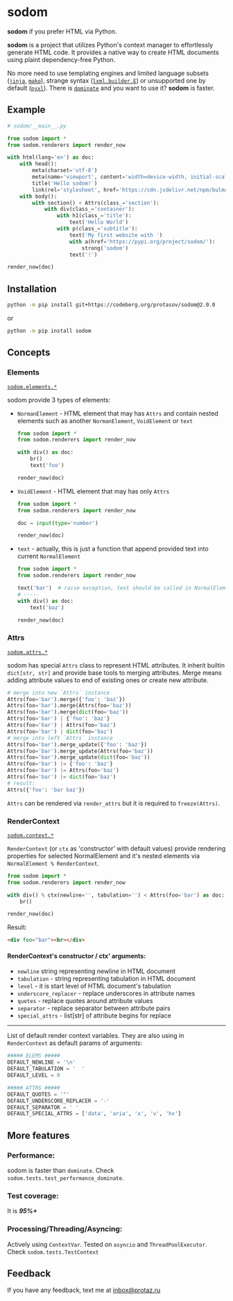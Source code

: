 # sodom
__sodom__ if you prefer HTML via Python.

__sodom__ is a project that utilizes Python's context manager to effortlessly generate HTML code. It provides a native way to create HTML documents using plaint dependency-free Python.

No more need to use templating engines and limited language subsets ([`jinja`](https://jinja.palletsprojects.com), [`mako`](https://www.makotemplates.org/)), strange syntax ([`lxml.builder.E`](https://lxml.de/tutorial.html#the-e-factory)) or unsupported one by default ([`pyxl`](https://github.com/pyxl4/pyxl4)). There is [`dominate`]() and you want to use it? __sodom__ is faster.

## Example
```python
# sodom/__main__.py

from sodom import *
from sodom.renderers import render_now

with html(lang='en') as doc:
    with head():
        meta(charset='utf-8')
        meta(name='viewport', content='width=device-width, initial-scale=1, shrink-to-fit=no')
        title('Hello sodom!')
        link(rel='stylesheet', href='https://cdn.jsdelivr.net/npm/bulma@0.9.4/css/bulma.min.css')
    with body():
        with section() < Attrs(class_='section'):
            with div(class_='container'):
                with h1(class_='title'):
                    text('Hello World')
                with p(class_='subtitle'):
                    text('My first website with ')
                    with a(href='https://pypi.org/project/sodom/'):
                        strong('sodom')
                    text('!')

render_now(doc)
```


## Installation
```bash
python -m pip install git+https://codeberg.org/protasov/sodom@2.0.0
```
or
```bash
python -m pip install sodom
```

## Concepts
### Elements
[`sodom.elements.*`](sodom/elements.py)

sodom provide 3 types of elements:
- `NormanElement` - HTML element that may has `Attrs` and contain nested elements such as another `NormanElement`, `VoidElement` or `text`
    ```python
    from sodom import *
    from sodom.renderers import render_now

    with div() as doc:
        br()
        text('foo')

    render_now(doc)
    ```

- `VoidElement` - HTML element that may has only `Attrs`
    ```python
    from sodom import *
    from sodom.renderers import render_now

    doc = input(type='number')

    render_now(doc)
    ```
- `text` - actually, this is just a function that append provided text into current `NormalElement`
    ```python
    from sodom import *
    from sodom.renderers import render_now

    text('bar')  # raise exception, text should be called in NormalElement context
    # -----
    with div() as doc:
        text('baz')

    render_now(doc)
    ```

### Attrs
[`sodom.attrs.*`](sodom/attrs.py)

sodom has special `Attrs` class to represent HTML attributes. It inherit builtin `dict[str, str]` and provide base tools to merging attributes. Merge means adding attribute values to end of existing ones or create new attribute.
```python
# merge into new `Attrs` instance
Attrs(foo='bar').merge({'foo': 'baz'})
Attrs(foo='bar').merge(Attrs(foo='baz'))
Attrs(foo='bar').merge(dict(foo='baz'))
Attrs(foo='bar') | {'foo': 'baz'}
Attrs(foo='bar') | Attrs(foo='baz')
Attrs(foo='bar') | dict(foo='baz')
# merge into left `Attrs` instance
Attrs(foo='bar').merge_update({'foo': 'baz'})
Attrs(foo='bar').merge_update(Attrs(foo='baz'))
Attrs(foo='bar').merge_update(dict(foo='baz'))
Attrs(foo='bar') |= {'foo': 'baz'}
Attrs(foo='bar') |= Attrs(foo='baz')
Attrs(foo='bar') |= dict(foo='baz')
# result:
Attrs({'foo': 'bar baz'})
```



`Attrs` can be rendered via `render_attrs` but it is required to `freeze(Attrs)`.
### RenderContext
[`sodom.context.*`](sodom/context.py)

`RenderContext` (or `ctx` as 'constructor' with default values) provide rendering properties for selected NormalElement and it's nested elements via `NormalElement % RenderContext`.
```python
from sodom import *
from sodom.renderers import render_now

with div() % ctx(newline='', tabulation='') < Attrs(foo='bar') as doc:
    br()

render_now(doc)
```
Result:
```html
<div foo="bar"><br></div>
```

#### RenderContext's constructor / ctx' arguments:
- `newline` string representing newline in HTML document
- `tabulation` - string representing tabulation in HTML document
- `level` - it is start level of HTML document's tabulation
- `underscore_replacer` - replace underscores in attribute names
- `quotes` - replace quotes around attribute values
- `separator` - replace separator between attribute pairs
- `special_attrs` - list[str] of attribute begins for replace

---
List of default render context variables. They are also using in `RenderContext` as default params of arguments:

```python
##### ELEMS #####
DEFAULT_NEWLINE = '\n'
DEFAULT_TABULATION = '  '
DEFAULT_LEVEL = 0

##### ATTRS #####
DEFAULT_QUOTES = '"'
DEFAULT_UNDERSCORE_REPLACER = '-'
DEFAULT_SEPARATOR = ' '
DEFAULT_SPECIAL_ATTRS = ['data', 'aria', 'x', 'v', 'hx']
```
## More features

### Performance:
sodom is faster than `dominate`. Check `sodom.tests.test_performance_dominate`.

### Test coverage:
It is ___95%+___

### Processing/Threading/Asyncing:
Actively using `ContextVar`. Tested on `asyncio` and `ThreadPoolExecutor`. Check `sodom.tests.TestContext`

## Feedback
If you have any feedback, text me at inbox@protaz.ru
